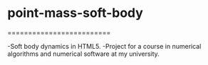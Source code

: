 # point-mass-soft-body

=========================

-Soft body dynamics in HTML5. 
-Project for a course in numerical algorithms and numerical software at my university.  
